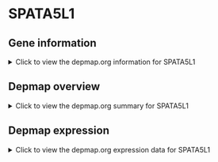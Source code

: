 <h1>SPATA5L1</h1>

<h2>Gene information</h2>
<details>
  <summary>Click to view the depmap.org information for SPATA5L1</summary>
  <iframe src="https://depmap.org/portal/gene/SPATA5L1?tab=about" style="border:none;width:100%;height:800px"></iframe>
</details>

<h2>Depmap overview</h2>
<details>
  <summary>Click to view the depmap.org summary for SPATA5L1</summary>
  <iframe src="https://depmap.org/portal/gene/SPATA5L1?tab=overview" style="border:none;width:100%;height:800px"></iframe>
</details>

<h2>Depmap expression</h2>
<details>
  <summary>Click to view the depmap.org expression data for SPATA5L1</summary>
  <iframe src="https://depmap.org/portal/gene/SPATA5L1?tab=characterization" style="border:none;width:100%;height:800px"></iframe>
</details>


<!--
<h2>Reactome Pathway diagram</h2>
<details>
  <summary>Click to view Reactome pathway for SPATA5L1</summary>
  PNAME
</details>
-->


